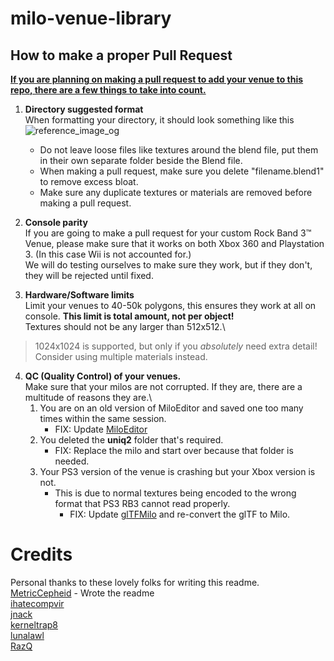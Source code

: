 # milo-venue-library

## How to make a proper Pull Request
<ins>**If you are planning on making a pull request to add your venue to this repo, there are a few things to take into count.**</ins>



1. **Directory suggested format**\
	When formatting your directory, it should look something like this\
	![reference_image_og](https://github.com/user-attachments/assets/4e343d05-9759-498a-8c88-504830b353e2)
	- Do not leave loose files like textures around the blend file, put them in their own separate folder beside the Blend file.
	- When making a pull request, make sure you delete "filename.blend1" to remove excess bloat.
	- Make sure any duplicate textures or materials are removed before making a pull request.



2. **Console parity**\
	If you are going to make a pull request for your custom Rock Band 3:tm: Venue, please make sure that it works on both Xbox 360 and Playstation 3. (In this case Wii is not accounted for.)\
	We will do testing ourselves to make sure they work, but if they don't, they will be rejected until fixed.



3. **Hardware/Software limits**\
	Limit your venues to 40-50k polygons, this ensures they work at all on console. **This limit is total amount, not per object!**\
	Textures should not be any larger than 512x512.\
> 1024x1024 is supported, but only if you *absolutely* need extra detail! Consider using multiple materials instead.



4. **QC (Quality Control) of your venues.**\
	Make sure that your milos are not corrupted. If they are, there are a multitude of reasons they are.\
	1. You are on an old version of MiloEditor and saved one too many times within the same session.
  	   - FIX: Update [MiloEditor](https://github.com/ihatecompvir/MiloEditor)
	2. You deleted the **uniq2** folder that's required.
  	   - FIX: Replace the milo and start over because that folder is needed.
	3. Your PS3 version of the venue is crashing but your Xbox version is not.
  	   - This is due to normal textures being encoded to the wrong format that PS3 RB3 cannot read properly.
	     - FIX: Update [glTFMilo](https://github.com/ihatecompvir/glTFMilo) and re-convert the glTF to Milo.



# Credits
Personal thanks to these lovely folks for writing this readme.\
[MetricCepheid](https://github.com/MetricCepheid) - Wrote the readme\
[ihatecompvir](https://github.com/ihatecompvir)\
[jnack](https://github.com/jnackmclain)\
[kerneltrap8](https://github.com/kernaltrap8)\
[lunalawl](https://github.com/lunalawl)\
[RazQ](https://github.com/razq)
